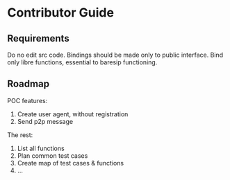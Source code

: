 # Contributor Guide

## Requirements

Do no edit src code. Bindings should be made only to public interface.
Bind only libre functions, essential to baresip functioning.

## Roadmap
POC features:
1. Create user agent, without registration
2. Send p2p message

The rest:
1. List all functions
2. Plan common test cases
3. Create map of test cases & functions 
4. ...

